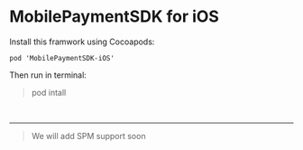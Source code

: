 # MobilePaymentSDK for iOS

Install this framwork using Cocoapods:

```pod 'MobilePaymentSDK-iOS'```

Then run in terminal:
> pod intall

<br/>
<hr/>

> We will add SPM support soon
